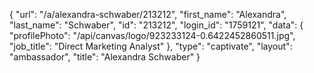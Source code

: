 {
    "url": "\/a\/alexandra-schwaber\/213212",
    "first_name": "Alexandra",
    "last_name": "Schwaber",
    "id": "213212",
    "login_id": "1759121",
    "data": {
        "profilePhoto": "\/api\/canvas\/logo\/923233124-0.6422452860511.jpg",
        "job_title": "Direct Marketing Analyst"
    },
    "type": "captivate",
    "layout": "ambassador",
    "title": "Alexandra Schwaber"
}